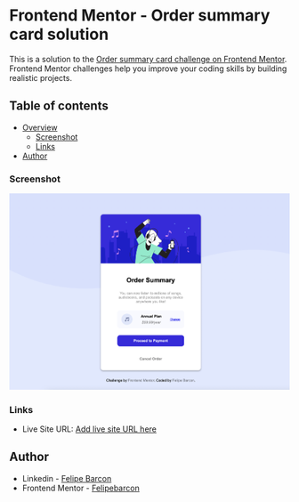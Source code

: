 # Frontend Mentor - Order summary card solution

This is a solution to the [Order summary card challenge on Frontend Mentor](https://www.frontendmentor.io/challenges/order-summary-component-QlPmajDUj). Frontend Mentor challenges help you improve your coding skills by building realistic projects.

## Table of contents

- [Overview](#overview)
  - [Screenshot](#screenshot)
  - [Links](#links)
- [Author](#author)

### Screenshot

![](./images/screenshot.png)

### Links

- Live Site URL: [Add live site URL here](https://order-summary-component-main-felipe.netlify.app/)

## Author

- Linkedin - [Felipe Barcon](https://www.linkedin.com/in/felipe-barcon/)
- Frontend Mentor - [Felipebarcon](https://www.frontendmentor.io/profile/Felipebarcon)
